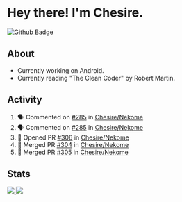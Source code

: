 # Hey there! I'm Chesire.

[![Github Badge](https://img.shields.io/badge/-Github-000?style=flat-square&logo=Github&logoColor=white&link=https://github.com/chesire)](https://github.com/chesire)

## About
<!-- Uses https://github.com/Chesire/natemoo-re -->
* Currently working on Android.
* Currently reading "The Clean Coder" by Robert Martin.
<!--
* Currently listening to: 
<a href="https://natemoo-re-iirbxe7wf.vercel.app/now-playing?open">
    <img src="https://natemoo-re-iirbxe7wf.vercel.app/now-playing" width="256" height="64" alt="Now Playing">
</a>  
-->

## Activity
<!-- Uses https://github.com/jamesgeorge007/github-activity-readme -->
<!--START_SECTION:activity-->
1. 🗣 Commented on [#285](https://github.com//Chesire/Nekome/issues/285) in [Chesire/Nekome](https://github.com//Chesire/Nekome)
2. 🗣 Commented on [#285](https://github.com//Chesire/Nekome/issues/285) in [Chesire/Nekome](https://github.com//Chesire/Nekome)
3. 💪 Opened PR [#306](https://github.com//Chesire/Nekome/pull/306) in [Chesire/Nekome](https://github.com//Chesire/Nekome)
4. 🎉 Merged PR [#304](https://github.com//Chesire/Nekome/pull/304) in [Chesire/Nekome](https://github.com//Chesire/Nekome)
5. 🎉 Merged PR [#305](https://github.com//Chesire/Nekome/pull/305) in [Chesire/Nekome](https://github.com//Chesire/Nekome)
<!--END_SECTION:activity-->

## Stats
<a href="https://github-readme-stats.vercel.app/api/top-langs/?username=chesire&theme=tokyonight">
    <img src="https://github-readme-stats.vercel.app/api/top-langs/?username=chesire&layout=compact&theme=tokyonight" >
</a>
<a href="https://github-readme-stats.vercel.app/api?username=chesire&show_icons=true&theme=tokyonight">
    <img src="https://github-readme-stats.vercel.app/api?username=chesire&show_icons=true&theme=tokyonight" >
</a>  
